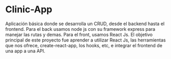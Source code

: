 # Clinic-App
Aplicación básica donde se desarrolla un CRUD, desde el backend hasta el frontend.
Para el back usamos node js con su framework express para manejar las rutas y demas. Para el front, 
usamos React Js.
El objetivo principal  de este proyecto fue aprender a utilizar React Js, las herramientas que nos ofrece,
create-react-app, los hooks, etc, e integrar el frontend de una app a una API.

